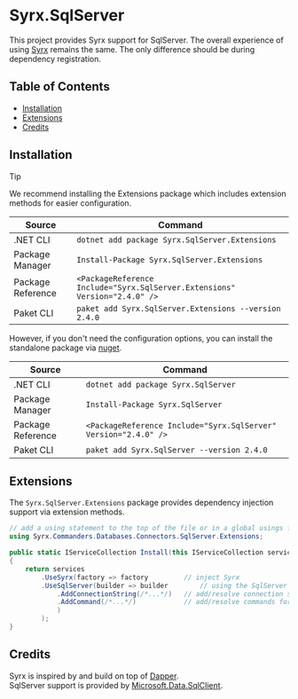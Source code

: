 # Syrx.SqlServer

This project provides Syrx support for SqlServer. The overall experience of using [Syrx](https://github.com/Syrx/Syrx) remains the same. The only difference should be during dependency registration. 

## Table of Contents

- [Installation](#installation)
- [Extensions](#extensions)
- [Credits](#credits) 


## Installation 
> [!TIP]
> We recommend installing the Extensions package which includes extension methods for easier configuration. 

|Source|Command|
|--|--|
|.NET CLI|```dotnet add package Syrx.SqlServer.Extensions```
|Package Manager|```Install-Package Syrx.SqlServer.Extensions```
|Package Reference|```<PackageReference Include="Syrx.SqlServer.Extensions" Version="2.4.0" />```|
|Paket CLI|```paket add Syrx.SqlServer.Extensions --version 2.4.0```|

However, if you don't need the configuration options, you can install the standalone package via [nuget](https://www.nuget.org/packages/Syrx.SqlServer/).  

|Source|Command|
|--|--|
|.NET CLI|```dotnet add package Syrx.SqlServer```
|Package Manager|```Install-Package Syrx.SqlServer```
|Package Reference|```<PackageReference Include="Syrx.SqlServer" Version="2.4.0" />```|
|Paket CLI|```paket add Syrx.SqlServer --version 2.4.0```|


## Extensions
The `Syrx.SqlServer.Extensions` package provides dependency injection support via extension methods. 

```csharp
// add a using statement to the top of the file or in a global usings file.
using Syrx.Commanders.Databases.Connectors.SqlServer.Extensions;

public static IServiceCollection Install(this IServiceCollection services)
{
    return services
        .UseSyrx(factory => factory         // inject Syrx
        .UseSqlServer(builder => builder        // using the SqlServer implementation
            .AddConnectionString(/*...*/)   // add/resolve connection string details 
            .AddCommand(/*...*/)            // add/resolve commands for each type/method
            )
        );
}
```

## Credits
Syrx is inspired by and build on top of [Dapper](https://github.com/DapperLib/Dapper).    
SqlServer support is provided by [Microsoft.Data.SqlClient](https://github.com/dotnet/sqlclient).